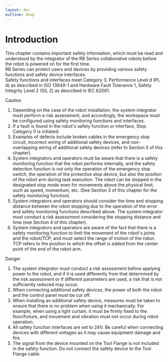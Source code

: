 ```yaml
---
layout: doc
outline: deep
---
```


# Introduction

This chapter contains important safety information, which must be read and understood by the integrator of the RB Series collaborative robots before the robot is powered on for the first time.<br>
RB Series can protect users and devices by providing various safety functions and safety device interfaces.<br>
Safety functions and interfaces meet Category 3, Performance Level d (PL d) as described in ISO 13849-1 and Hardware Fault Tolerance 1, Safety Integrity Level 2 (SIL 2) as described in IEC 62061.

<div class="warning custom-block">
  <p class="custom-block-title">Caution</p>
  <ol>
    <li>
      Depending on the case of the robot installation, the system integrator must perform a risk assessment, and accordingly, the workspace must be configured using safety monitoring functions and interfaces.
    </li>
    <li>
      If a fault is found in the robot's safety function or interface, Stop Category 0 is initiated.
    </li>
    <li>
      Examples of defects include broken cables in the emergency stop circuit, incorrect wiring of additional safety devices, and non-overlapping wiring of additional safety devices (refer to Section 5 of this chapter).
    </li>
    <li>
      System integrators and operators must be aware that there is a safety monitoring function that the robot performs internally, and the safety detection function is not only the operation of the emergency stop switch, the operation of the protective stop device, but also the position of the robot arm during task execution. The robot can be stopped in the designated stop mode even for movements above the physical limit, such as speed, momentum, etc. (See Section 3 of this chapter for the safety monitoring function).
    </li>
    <li>
      System integrators and operators should consider the time and stopping distance between the robot stopping due to the operation of the error and safety monitoring functions described above. The system integrator must conduct a risk assessment considering the stopping distance and time (see Section 4 of this chapter).
    </li>
    <li>
      System integrators and operators are aware of the fact that there is a safety monitoring function to limit the movement of the robot's joints and the robot/TCP, and must select the range of motion of the robot. TCP refers to the position to which the offset is added from the center point of the end of the robot arm.
    </li>
  </ol>
</div>

<div class="danger custom-block">
  <p class="custom-block-title">Danger</p>
  <ol>
    <li>
      The system integrator must conduct a risk assessment before applying power to the robot, and if it is used differently from that determined by the risk assessment or if different parameters are used, a risk that is not sufficiently reduced may occur.
    </li>
    <li>
      When connecting additional safety devices, the power of both the robot and the control panel must be cut off.
    </li>
    <li>
      When installing an additional safety device, measures must be taken to ensure that there is no problem when using it mechanically. 
      For example, when using a light curtain, it must be firmly fixed to the floor/fixture, and movement and vibration must not occur during robot operation.
    </li>
    <li>
      All safety function interfaces are set to 24V. Be careful when connecting devices with different voltages as it may cause equipment damage and fire.
    </li>
    <li>
      The signal from the device mounted on the Tool Flange is not included in the safety function. Do not connect the safety device to the Tool Flange cable.
    </li>
  </ol>
</div>
